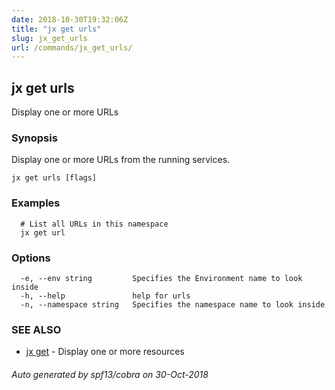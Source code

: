 ```yaml
---
date: 2018-10-30T19:32:06Z
title: "jx get urls"
slug: jx_get_urls
url: /commands/jx_get_urls/
---
```

## jx get urls

Display one or more URLs

### Synopsis

Display one or more URLs from the running services.

```
jx get urls [flags]
```

### Examples

```
  # List all URLs in this namespace
  jx get url
```

### Options

```
  -e, --env string         Specifies the Environment name to look inside
  -h, --help               help for urls
  -n, --namespace string   Specifies the namespace name to look inside
```

### SEE ALSO

* [jx get](/commands/jx_get/)	 - Display one or more resources

###### Auto generated by spf13/cobra on 30-Oct-2018
